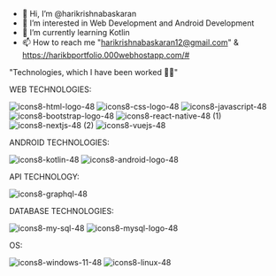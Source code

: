 
- 👋 Hi, I’m @harikrishnabaskaran
- 👀 I’m interested in Web Development and Android Development
- 🌱 I’m currently learning Kotlin
- 📫 How to reach me "harikrishnabaskaran12@gmail.com" & https://harikbportfolio.000webhostapp.com/#
  
"Technologies, which I have been worked 👨‍💻"

WEB TECHNOLOGIES:

![icons8-html-logo-48](https://github.com/harikrishnabaskaran/harikrishnabaskaran/assets/136921665/407dc889-b825-4e3d-b28d-9e602709af4a)
![icons8-css-logo-48](https://github.com/harikrishnabaskaran/harikrishnabaskaran/assets/136921665/aeb473a1-b487-47d4-b6a5-9ecb668bacd3)
![icons8-javascript-48](https://github.com/harikrishnabaskaran/harikrishnabaskaran/assets/136921665/d12e6da8-a08b-4340-a459-f659b6558540)
![icons8-bootstrap-logo-48](https://github.com/harikrishnabaskaran/harikrishnabaskaran/assets/136921665/c2e6562c-80b0-4961-aa37-a0c5da7ccb18)
![icons8-react-native-48 (1)](https://github.com/harikrishnabaskaran/harikrishnabaskaran/assets/136921665/760cea77-a92b-4e81-83b3-9928284c3aee)
![icons8-nextjs-48 (2)](https://github.com/harikrishnabaskaran/harikrishnabaskaran/assets/136921665/3f984379-3df5-4ee6-8b6d-acecd05eb37a)
![icons8-vuejs-48](https://github.com/harikrishnabaskaran/harikrishnabaskaran/assets/136921665/e905c4ac-f412-45a2-9d72-e7b7e401ded5)

ANDROID TECHNOLOGIES:

![icons8-kotlin-48](https://github.com/harikrishnabaskaran/harikrishnabaskaran/assets/136921665/2bc7ebaf-bb3f-4e95-8456-e90f105b74c3)
![icons8-android-logo-48](https://github.com/harikrishnabaskaran/harikrishnabaskaran/assets/136921665/80fcdb38-1fa5-4f00-8b67-88119357f819)

API TECHNOLOGY:

![icons8-graphql-48](https://github.com/harikrishnabaskaran/harikrishnabaskaran/assets/136921665/005e8fa3-ffc5-4e93-a421-67acf21c2beb)

DATABASE TECHNOLOGIES:

![icons8-my-sql-48](https://github.com/harikrishnabaskaran/harikrishnabaskaran/assets/136921665/e8316b7d-194a-4f70-9275-c20ecb532ca5)
![icons8-mysql-logo-48](https://github.com/harikrishnabaskaran/harikrishnabaskaran/assets/136921665/0cb6ba24-8a47-4c0e-a0cf-9cf3bdf052d8)

OS:

![icons8-windows-11-48](https://github.com/harikrishnabaskaran/harikrishnabaskaran/assets/136921665/d4b3d546-912a-4da9-a544-d0876c1bf139)
![icons8-linux-48](https://github.com/harikrishnabaskaran/harikrishnabaskaran/assets/136921665/431b59f2-f70d-4c94-90ec-c4d6fa4f6be6)



